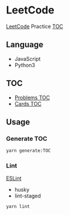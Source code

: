 # LeetCode

[LeetCode](https://leetcode-cn.com) Practice [TOC](./TOC.md)

## Language

- JavaScript
- Python3

## TOC

- [Problems TOC](./TOC.md)
- [Cards TOC](./card/)

## Usage

### Generate TOC

```sh
yarn generate:TOC
```

### Lint

[ESLint](https://eslint.org/)

- husky
- lint-staged

```sh
yarn lint
```
